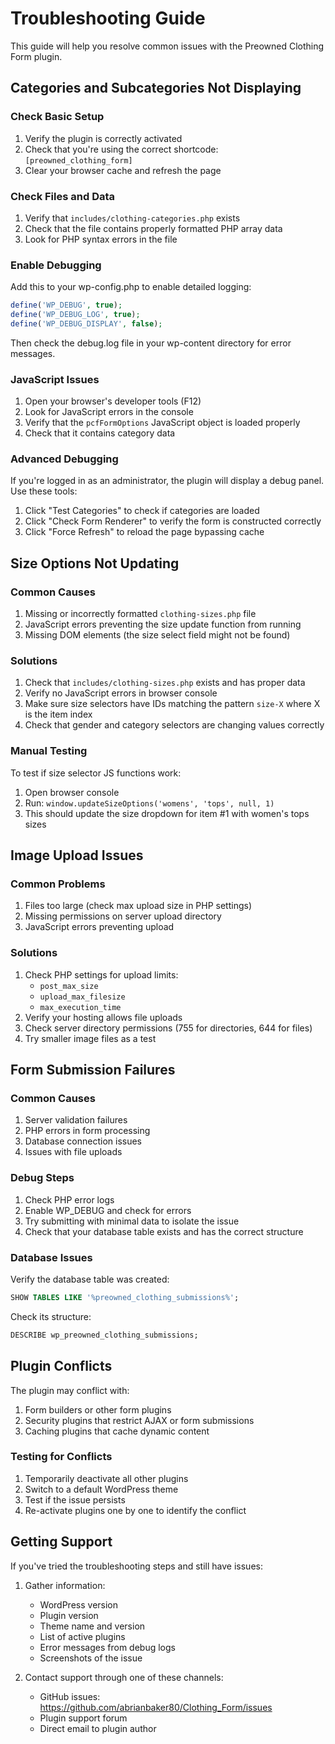 # Troubleshooting Guide

This guide will help you resolve common issues with the Preowned Clothing Form plugin.

## Categories and Subcategories Not Displaying

### Check Basic Setup
1. Verify the plugin is correctly activated
2. Check that you're using the correct shortcode: `[preowned_clothing_form]`
3. Clear your browser cache and refresh the page

### Check Files and Data
1. Verify that `includes/clothing-categories.php` exists
2. Check that the file contains properly formatted PHP array data
3. Look for PHP syntax errors in the file

### Enable Debugging
Add this to your wp-config.php to enable detailed logging:
```php
define('WP_DEBUG', true);
define('WP_DEBUG_LOG', true);
define('WP_DEBUG_DISPLAY', false);
```

Then check the debug.log file in your wp-content directory for error messages.

### JavaScript Issues
1. Open your browser's developer tools (F12)
2. Look for JavaScript errors in the console
3. Verify that the `pcfFormOptions` JavaScript object is loaded properly
4. Check that it contains category data

### Advanced Debugging
If you're logged in as an administrator, the plugin will display a debug panel. Use these tools:
1. Click "Test Categories" to check if categories are loaded
2. Click "Check Form Renderer" to verify the form is constructed correctly
3. Click "Force Refresh" to reload the page bypassing cache

## Size Options Not Updating

### Common Causes
1. Missing or incorrectly formatted `clothing-sizes.php` file
2. JavaScript errors preventing the size update function from running
3. Missing DOM elements (the size select field might not be found)

### Solutions
1. Check that `includes/clothing-sizes.php` exists and has proper data
2. Verify no JavaScript errors in browser console
3. Make sure size selectors have IDs matching the pattern `size-X` where X is the item index
4. Check that gender and category selectors are changing values correctly

### Manual Testing
To test if size selector JS functions work:
1. Open browser console
2. Run: `window.updateSizeOptions('womens', 'tops', null, 1)`
3. This should update the size dropdown for item #1 with women's tops sizes

## Image Upload Issues

### Common Problems
1. Files too large (check max upload size in PHP settings)
2. Missing permissions on server upload directory
3. JavaScript errors preventing upload

### Solutions
1. Check PHP settings for upload limits:
   - `post_max_size`
   - `upload_max_filesize`
   - `max_execution_time`
2. Verify your hosting allows file uploads
3. Check server directory permissions (755 for directories, 644 for files)
4. Try smaller image files as a test

## Form Submission Failures

### Common Causes
1. Server validation failures
2. PHP errors in form processing
3. Database connection issues
4. Issues with file uploads

### Debug Steps
1. Check PHP error logs
2. Enable WP_DEBUG and check for errors
3. Try submitting with minimal data to isolate the issue
4. Check that your database table exists and has the correct structure

### Database Issues
Verify the database table was created:
```sql
SHOW TABLES LIKE '%preowned_clothing_submissions%';
```

Check its structure:
```sql
DESCRIBE wp_preowned_clothing_submissions;
```

## Plugin Conflicts

The plugin may conflict with:
1. Form builders or other form plugins
2. Security plugins that restrict AJAX or form submissions
3. Caching plugins that cache dynamic content

### Testing for Conflicts
1. Temporarily deactivate all other plugins
2. Switch to a default WordPress theme
3. Test if the issue persists
4. Re-activate plugins one by one to identify the conflict

## Getting Support

If you've tried the troubleshooting steps and still have issues:

1. Gather information:
   - WordPress version
   - Plugin version
   - Theme name and version
   - List of active plugins
   - Error messages from debug logs
   - Screenshots of the issue

2. Contact support through one of these channels:
   - GitHub issues: https://github.com/abrianbaker80/Clothing_Form/issues
   - Plugin support forum
   - Direct email to plugin author
